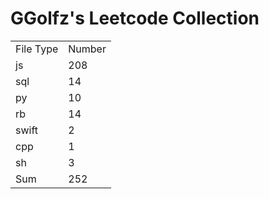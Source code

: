 # GGolfz's Leetcode Collection

<table><tr><td>File Type</td><td>Number</td></tr><tr><td>js</td><td>208</td></tr><tr><td>sql</td><td>14</td></tr><tr><td>py</td><td>10</td></tr><tr><td>rb</td><td>14</td></tr><tr><td>swift</td><td>2</td></tr><tr><td>cpp</td><td>1</td></tr><tr><td>sh</td><td>3</td></tr><tr><td>Sum</td><td>252</td></tr></table>